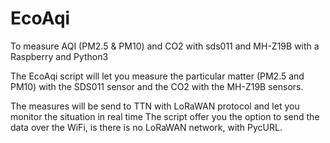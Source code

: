 # EcoAqi
To measure AQI (PM2.5 &amp; PM10) and CO2 with sds011 and MH-Z19B with a Raspberry and Python3

The EcoAqi script will let you measure the particular matter (PM2.5 and PM10) with the SDS011 sensor and the CO2 with the MH-Z19B sensors.

The measures will be send to TTN with LoRaWAN protocol and let you monitor the situation in real time
The script offer you the option to send the data over the WiFi, is there is no LoRaWAN network, with PycURL.
